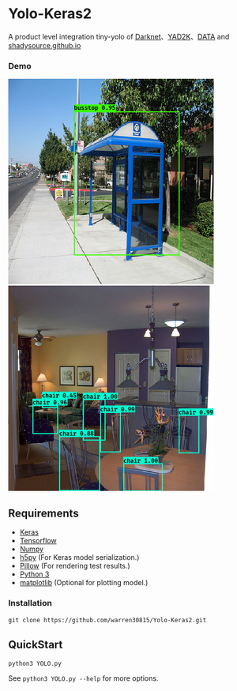 # Yolo-Keras2
A product level integration tiny-yolo of [Darknet](https://github.com/pjreddie/darknet)、[YAD2K](https://github.com/allanzelener/YAD2K)、[DATA](https://github.com/shadySource/DATA) and [shadysource.github.io](https://github.com/shadySource/shadysource.github.io)
### Demo
![](https://github.com/warren30815/Yolo-Keras2/raw/master/busstop.png)
![](https://github.com/warren30815/Yolo-Keras2/raw/master/chair.png)
## Requirements
- [Keras](https://github.com/fchollet/keras)
- [Tensorflow](https://www.tensorflow.org/)
- [Numpy](http://www.numpy.org/)
- [h5py](http://www.h5py.org/) (For Keras model serialization.)
- [Pillow](https://pillow.readthedocs.io/) (For rendering test results.)
- [Python 3](https://www.python.org/)
- [matplotlib](https://matplotlib.org/) (Optional for plotting model.)

### Installation
    git clone https://github.com/warren30815/Yolo-Keras2.git
    
## QuickStart
    python3 YOLO.py
See `python3 YOLO.py --help` for more options.
